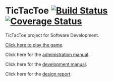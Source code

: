 # TicTacToe [![Build Status](https://travis-ci.org/NerdirMedSkapgerdir/TicTacToe.svg?branch=master)](https://travis-ci.org/NerdirMedSkapgerdir/TicTacToe) [![Coverage Status](https://coveralls.io/repos/NerdirMedSkapgerdir/TicTacToe/badge.png?branch=master)](https://coveralls.io/r/NerdirMedSkapgerdir/TicTacToe?branch=master)

TicTacToe project for Software Development.

[Click here to play the game](http://nerdir.herokuapp.com/).

Click here for the [administration manual](documents/admin_manual.md).

Click here for the [development manual](documents/dev_manual.md).

Click here for the [design report](documents/design_report.md).
